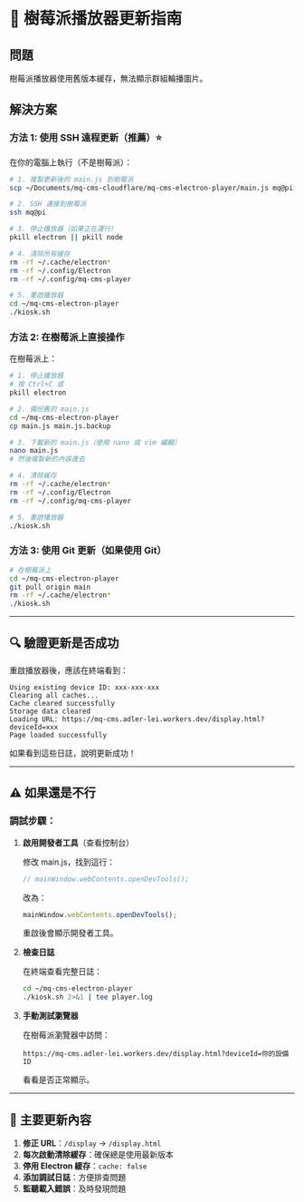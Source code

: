 # 🔄 樹莓派播放器更新指南

## 問題
樹莓派播放器使用舊版本緩存，無法顯示群組輪播圖片。

## 解決方案

### 方法 1: 使用 SSH 遠程更新（推薦）⭐

在你的電腦上執行（不是樹莓派）：

```bash
# 1. 複製更新後的 main.js 到樹莓派
scp ~/Documents/mq-cms-cloudflare/mq-cms-electron-player/main.js mq@pi:~/mq-cms-electron-player/

# 2. SSH 連接到樹莓派
ssh mq@pi

# 3. 停止播放器（如果正在運行）
pkill electron || pkill node

# 4. 清除所有緩存
rm -rf ~/.cache/electron*
rm -rf ~/.config/Electron
rm -rf ~/.config/mq-cms-player

# 5. 重啟播放器
cd ~/mq-cms-electron-player
./kiosk.sh
```

### 方法 2: 在樹莓派上直接操作

在樹莓派上：

```bash
# 1. 停止播放器
# 按 Ctrl+C 或
pkill electron

# 2. 備份舊的 main.js
cd ~/mq-cms-electron-player
cp main.js main.js.backup

# 3. 下載新的 main.js（使用 nano 或 vim 編輯）
nano main.js
# 然後複製新的內容進去

# 4. 清除緩存
rm -rf ~/.cache/electron*
rm -rf ~/.config/Electron
rm -rf ~/.config/mq-cms-player

# 5. 重啟播放器
./kiosk.sh
```

### 方法 3: 使用 Git 更新（如果使用 Git）

```bash
# 在樹莓派上
cd ~/mq-cms-electron-player
git pull origin main
rm -rf ~/.cache/electron*
./kiosk.sh
```

---

## 🔍 驗證更新是否成功

重啟播放器後，應該在終端看到：

```
Using existing device ID: xxx-xxx-xxx
Clearing all caches...
Cache cleared successfully
Storage data cleared
Loading URL: https://mq-cms.adler-lei.workers.dev/display.html?deviceId=xxx
Page loaded successfully
```

如果看到這些日誌，說明更新成功！

---

## ⚠️ 如果還是不行

### 調試步驟：

1. **啟用開發者工具**（查看控制台）

   修改 main.js，找到這行：
   ```javascript
   // mainWindow.webContents.openDevTools();
   ```
   
   改為：
   ```javascript
   mainWindow.webContents.openDevTools();
   ```
   
   重啟後會顯示開發者工具。

2. **檢查日誌**

   在終端查看完整日誌：
   ```bash
   cd ~/mq-cms-electron-player
   ./kiosk.sh 2>&1 | tee player.log
   ```

3. **手動測試瀏覽器**

   在樹莓派瀏覽器中訪問：
   ```
   https://mq-cms.adler-lei.workers.dev/display.html?deviceId=你的設備ID
   ```
   
   看看是否正常顯示。

---

## 📝 主要更新內容

1. **修正 URL**：`/display` → `/display.html`
2. **每次啟動清除緩存**：確保總是使用最新版本
3. **停用 Electron 緩存**：`cache: false`
4. **添加調試日誌**：方便排查問題
5. **監聽載入錯誤**：及時發現問題
